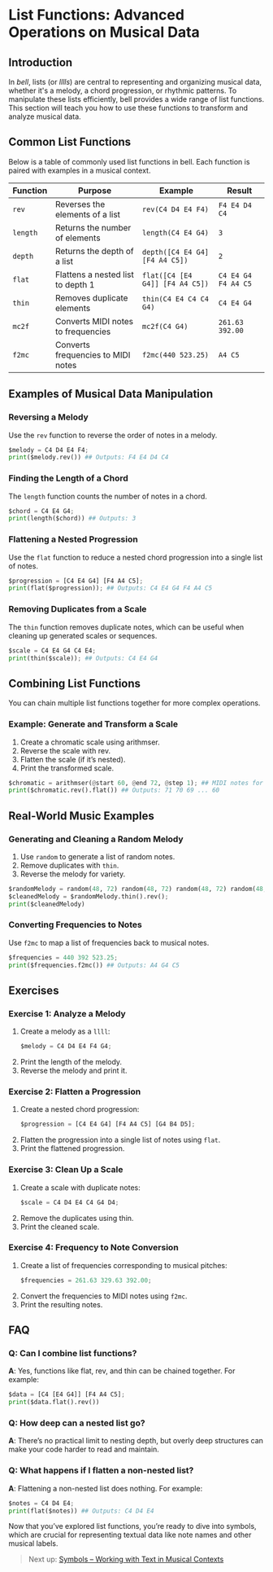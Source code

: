 # List Functions: Advanced Operations on Musical Data

## Introduction

In _bell_, lists (or _lllls_) are central to representing and organizing musical data, whether it's a melody, a chord progression, or rhythmic patterns. To manipulate these lists efficiently, bell provides a wide range of list functions. This section will teach you how to use these functions to transform and analyze musical data.

## Common List Functions

Below is a table of commonly used list functions in bell. Each function is paired with examples in a musical context.

| Function | Purpose                            | Example                         | Result              |
| -------- | ---------------------------------- | ------------------------------- | ------------------- |
| `rev`    | Reverses the elements of a list    | `rev(C4 D4 E4 F4)`              | `F4 E4 D4 C4`       |
| `length` | Returns the number of elements     | `length(C4 E4 G4)`              | `3`                 |
| `depth`  | Returns the depth of a list        | `depth([C4 E4 G4] [F4 A4 C5])`  | `2`                 |
| `flat`   | Flattens a nested list to depth 1  | `flat([C4 [E4 G4]] [F4 A4 C5])` | `C4 E4 G4 F4 A4 C5` |
| `thin`   | Removes duplicate elements         | `thin(C4 E4 C4 C4 G4)`          | `C4 E4 G4`          |
| `mc2f`   | Converts MIDI notes to frequencies | `mc2f(C4 G4)`                   | `261.63 392.00`     |
| `f2mc`   | Converts frequencies to MIDI notes | `f2mc(440 523.25)`              | `A4 C5`             |

## Examples of Musical Data Manipulation

### Reversing a Melody

Use the `rev` function to reverse the order of notes in a melody.

```py
$melody = C4 D4 E4 F4;
print($melody.rev()) ## Outputs: F4 E4 D4 C4
```

### Finding the Length of a Chord

The `length` function counts the number of notes in a chord.

```py
$chord = C4 E4 G4;
print(length($chord)) ## Outputs: 3
```

### Flattening a Nested Progression

Use the `flat` function to reduce a nested chord progression into a single list of notes.

```py
$progression = [C4 E4 G4] [F4 A4 C5];
print(flat($progression)); ## Outputs: C4 E4 G4 F4 A4 C5
```

### Removing Duplicates from a Scale

The `thin` function removes duplicate notes, which can be useful when cleaning up generated scales or sequences.

```py
$scale = C4 E4 G4 C4 E4;
print(thin($scale)); ## Outputs: C4 E4 G4
```

## Combining List Functions

You can chain multiple list functions together for more complex operations.

### Example: Generate and Transform a Scale
1. Create a chromatic scale using arithmser.
2. Reverse the scale with rev.
3. Flatten the scale (if it’s nested).
4. Print the transformed scale.

```py
$chromatic = arithmser(@start 60, @end 72, @step 1); ## MIDI notes for C4 to B4
print($chromatic.rev().flat()) ## Outputs: 71 70 69 ... 60
```

## Real-World Music Examples

### Generating and Cleaning a Random Melody
1. Use `random` to generate a list of random notes.
2. Remove duplicates with `thin`.
3. Reverse the melody for variety.

```py
$randomMelody = random(48, 72) random(48, 72) random(48, 72) random(48, 72);
$cleanedMelody = $randomMelody.thin().rev();
print($cleanedMelody)
```

### Converting Frequencies to Notes
Use `f2mc` to map a list of frequencies back to musical notes.

```py
$frequencies = 440 392 523.25;
print($frequencies.f2mc()) ## Outputs: A4 G4 C5
```

## Exercises

### Exercise 1: Analyze a Melody

1. Create a melody as a `llll`:
	```py
	$melody = C4 D4 E4 F4 G4;
	```
2. Print the length of the melody.
3. Reverse the melody and print it.

### Exercise 2: Flatten a Progression

1. Create a nested chord progression:
	```py
	$progression = [C4 E4 G4] [F4 A4 C5] [G4 B4 D5];
	```
2. Flatten the progression into a single list of notes using `flat`.
3. Print the flattened progression.

### Exercise 3: Clean Up a Scale
1. Create a scale with duplicate notes:
	```py
	$scale = C4 D4 E4 C4 G4 D4;
	```
2. Remove the duplicates using thin.
3. Print the cleaned scale.

### Exercise 4: Frequency to Note Conversion

1. Create a list of frequencies corresponding to musical pitches:
	```py
	$frequencies = 261.63 329.63 392.00;
	```
2. Convert the frequencies to MIDI notes using `f2mc`.
3. Print the resulting notes.

## FAQ

### Q: Can I combine list functions?
**A**: Yes, functions like flat, rev, and thin can be chained together. For example:

```py
$data = [C4 [E4 G4]] [F4 A4 C5];
print($data.flat().rev())
```

### Q: How deep can a nested list go?
**A**: There’s no practical limit to nesting depth, but overly deep structures can make your code harder to read and maintain.

### Q: What happens if I flatten a non-nested list?
**A**: Flattening a non-nested list does nothing. For example:

```py
$notes = C4 D4 E4;
print(flat($notes)) ## Outputs: C4 D4 E4
```

Now that you’ve explored list functions, you’re ready to dive into symbols, which are crucial for representing textual data like note names and other musical labels.

> Next up: [Symbols – Working with Text in Musical Contexts](symbols.md)